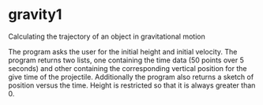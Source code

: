 # gravity1
Calculating the trajectory of an object in gravitational motion

The program asks the user for the initial height and initial
velocity.
The program returns two lists, one containing the time data (50 points
over 5 seconds) and other containing the corresponding vertical position
for the give time of the projectile.
Additionally the program also returns a sketch of position versus
the time. Height is restricted so that it is always greater than 0.
